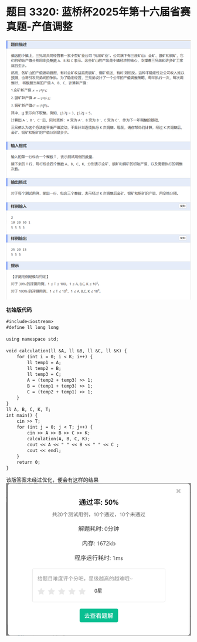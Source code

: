 # 题目 3320: 蓝桥杯2025年第十六届省赛真题-产值调整
![题干](problem.png "题干")  

**初始版代码**
```
#include<iostream>
#define ll long long

using namespace std;

void calculation(ll &A, ll &B, ll &C, ll &K) {
	for (int i = 0; i < K; i++) {
		ll temp1 = A;
		ll temp2 = B;
		ll temp3 = C;
		A = (temp2 + temp3) >> 1;
		B = (temp1 + temp3) >> 1;
		C = (temp2 + temp1) >> 1;
	}
}
ll A, B, C, K, T;
int main() {
	cin >> T;
	for (int j = 0; j < T; j++) {
		cin >> A >> B >> C >> K;
		calculation(A, B, C, K);
		cout << A << " " << B << " " << C ;
		cout << endl;
	}
	return 0;
}
```
该版答案未经过优化，便会有这样的结果
![初始结果](first.png "初始版结果")
